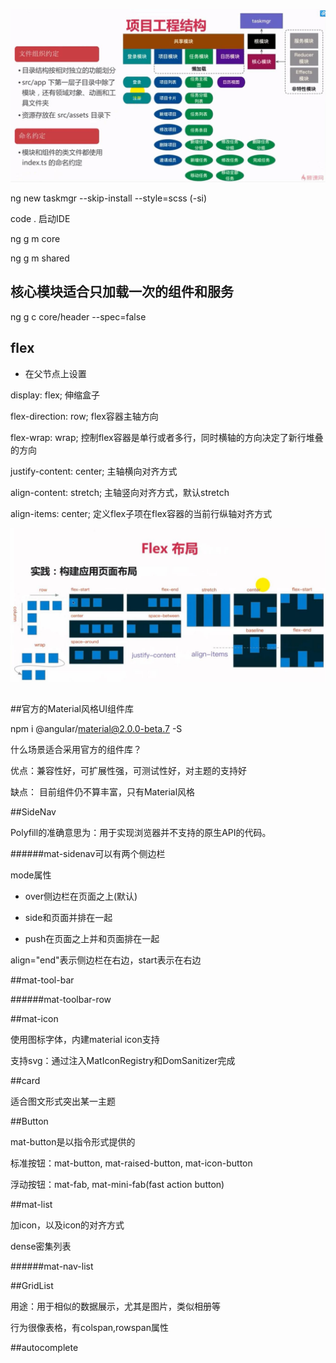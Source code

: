 ![](/assets/360截图20171026114108225.jpg)

ng new taskmgr --skip-install --style=scss    \(-si\)

code .    启动IDE

ng g m core

ng g m shared

## 

## 核心模块适合只加载一次的组件和服务

ng g c core/header --spec=false

## 

## flex

* 在父节点上设置

display: flex;    伸缩盒子

flex-direction: row;    flex容器主轴方向

flex-wrap: wrap;    控制flex容器是单行或者多行，同时横轴的方向决定了新行堆叠的方向

justify-content: center;    主轴横向对齐方式

align-content: stretch;    主轴竖向对齐方式，默认stretch

align-items: center;    定义flex子项在flex容器的当前行纵轴对齐方式

![](/assets/360截图20171117132227121.jpg)


## 


##官方的Material风格UI组件库

npm i @angular/material@2.0.0-beta.7 -S

什么场景适合采用官方的组件库？

优点：兼容性好，可扩展性强，可测试性好，对主题的支持好

缺点： 目前组件仍不算丰富，只有Material风格


##SideNav

Polyfill的准确意思为：用于实现浏览器并不支持的原生API的代码。

######mat-sidenav可以有两个侧边栏

mode属性

- over侧边栏在页面之上(默认)

- side和页面并排在一起

- push在页面之上并和页面排在一起 

align="end"表示侧边栏在右边，start表示在右边


##mat-tool-bar

######mat-toolbar-row


##mat-icon

使用图标字体，内建material icon支持

支持svg：通过注入MatIconRegistry和DomSanitizer完成


##card

适合图文形式突出某一主题







##Button

mat-button是以指令形式提供的

标准按钮：mat-button, mat-raised-button, mat-icon-button

浮动按钮：mat-fab, mat-mini-fab(fast action button)




##mat-list

加icon，以及icon的对齐方式

dense密集列表


######mat-nav-list





##GridList

用途：用于相似的数据展示，尤其是图片，类似相册等

行为很像表格，有colspan,rowspan属性




##autocomplete













